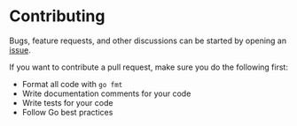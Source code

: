 # Contributing

Bugs, feature requests, and other discussions can be started by opening an
[issue][issues].

If you want to contribute a pull request, make sure you do the following first:

  - Format all code with `go fmt`
  - Write documentation comments for your code
  - Write tests for your code
  - Follow Go best practices


[issues]: https://bitbucket.org/mellium/xmpp/issues?status=new&status=open

